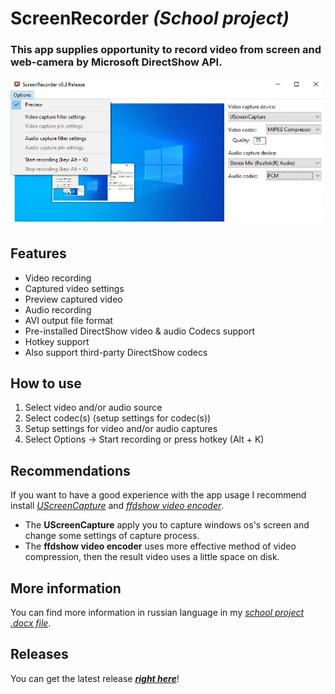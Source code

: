 # **ScreenRecorder** *(School project)* #

### This app supplies opportunity to record video from screen and web-camera by Microsoft DirectShow API. ###

![photo](/readme_src/app_photo.jpg)

## Features ##
* Video recording
* Captured video settings
* Preview captured video 
* Audio recording
* AVI output file format
* Pre-installed DirectShow video & audio Codecs support
* Hotkey support
* Also support third-party DirectShow codecs

## How to use ##
1. Select video and/or audio source
2. Select codec(s) (setup settings for codec(s))
3. Setup settings for video and/or audio captures
4. Select Options -> Start recording or press hotkey (Alt + K)

## Recommendations ##
If you want to have a good experience with the app usage I recommend install *[UScreenCapture](https://www.videohelp.com/software/UScreenCapture)* and *[ffdshow video encoder](https://sourceforge.net/projects/ffdshow-tryout/)*.
* The **UScreenCapture** apply you to capture windows os's screen and change some settings of capture process.
* The **ffdshow video encoder** uses more effective method of video compression, then the result video uses a little space on disk.

## More information ##
You can find more information in russian language in my *[school project .docx file](https://docs.google.com/document/d/1Ea2kUurAYHcAV1z9SGlqC5g4yYRGF-RuPgF1ag2xtOQ/edit?usp=drive_link)*.

## Releases ##
You can get the latest release ***[right here](https://github.com/poJLikno/ScreenRecorder/releases)***!
